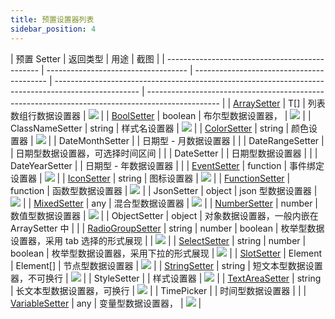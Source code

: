 ```yaml
---
title: 预置设置器列表
sidebar_position: 4
---
```


| 预置 Setter                                    | 返回类型                            | 用途                                      | 截图                                                                                                |
| ---------------------------------------------- | ----------------------------------- | ----------------------------------------- | --------------------------------------------------------------------------------------------------- | ------------------------------------------------------------------------------------------------ |
| [ArraySetter](./setterDetails/array)           | T[]                                 | 列表数组行数据设置器                      | ![](https://img.alicdn.com/imgextra/i1/O1CN01UNmb7429mtHsbTHg3_!!6000000008111-2-tps-584-362.png)   |
| [BoolSetter](./setterDetails/behavior)         | boolean                             | 布尔型数据设置器，                        | ![](https://img.alicdn.com/imgextra/i2/O1CN01gZlHyx24MiZfjU61A_!!6000000007377-2-tps-320-82.png)    |
| ClassNameSetter                                | string                              | 样式名设置器                              | ![](https://img.alicdn.com/imgextra/i3/O1CN01ResoVi1PtKWxwuww8_!!6000000001898-2-tps-502-180.png)   |
| [ColorSetter](./setterDetails/color)           | string                              | 颜色设置器                                | ![](https://img.alicdn.com/imgextra/i4/O1CN018gsNdw1Qt9zsZWP9K_!!6000000002033-2-tps-590-728.png)   |
| DateMonthSetter                                |                                     | 日期型 - 月数据设置器                     |                                                                                                     |
| DateRangeSetter                                |                                     | 日期型数据设置器，可选择时间区间          |                                                                                                     |
| DateSetter                                     |                                     | 日期型数据设置器                          |                                                                                                     |
| DateYearSetter                                 |                                     | 日期型 - 年数据设置器                     |                                                                                                     |
| [EventSetter](./setterDetails/event)           | function                            | 事件绑定设置器                            | ![](https://img.alicdn.com/imgextra/i4/O1CN01qxIYiO1ksVknhTpnW_!!6000000004739-2-tps-1202-1014.png) |
| [IconSetter](./setterDetails/icon)             | string                              | 图标设置器                                | ![](https://img.alicdn.com/imgextra/i3/O1CN01zsOMxo1TXaBmjHCRc_!!6000000002392-2-tps-1172-579.png)  |
| [FunctionSetter](./setterDetails/function)     | function                            | 函数型数据设置器                          | ![](https://img.alicdn.com/imgextra/i4/O1CN01jLiJBo1ZIp7OmDLp0_!!6000000003172-2-tps-794-110.png)   |
| JsonSetter                                     | object                              | json 型数据设置器                         | ![](https://img.alicdn.com/imgextra/i2/O1CN01mQTFjY1YiBQzWYj64_!!6000000003092-2-tps-1076-1068.png) |
| [MixedSetter](./setterDetails/mixed)           | any                                 | 混合型数据设置器                          | ![](https://img.alicdn.com/imgextra/i1/O1CN01ZxomFY1JW4j7wIGuQ_!!6000000001035-2-tps-1552-480.png)  |
| [NumberSetter](./setterDetails/number)         | number                              | 数值型数据设置器                          | ![](https://img.alicdn.com/imgextra/i3/O1CN01dSfSgg1WS2EpbqJIO_!!6000000002786-2-tps-1152-328.png)  |
| ObjectSetter                                   | object                              | 对象数据设置器，一般内嵌在 ArraySetter 中 |                                                                                                     |
| [RadioGroupSetter](./setterDetails/radioGroup) | string &#124; number &#124; boolean | 枚举型数据设置器，采用 tab 选择的形式展现 |                                                                                                     | ![](https://img.alicdn.com/imgextra/i4/O1CN01Z0Zgi51W10s5L2Hce_!!6000000002727-2-tps-564-98.png) |
| [SelectSetter](./setterDetails/select)         | string &#124; number &#124; boolean | 枚举型数据设置器，采用下拉的形式展现      | ![](https://img.alicdn.com/imgextra/i1/O1CN01sfUEgZ1I0BXCl60LM_!!6000000000830-2-tps-582-282.png)   |
| [SlotSetter](./setterDetails/slot)             | Element &#124; Element[]            | 节点型数据设置器                          | ![](https://img.alicdn.com/imgextra/i3/O1CN01wulNGt1qNip0IlEsF_!!6000000005484-2-tps-644-164.png)   |
| [StringSetter](./setterDetails/string)         | string                              | 短文本型数据设置器，不可换行              | ![](https://img.alicdn.com/imgextra/i4/O1CN01iYalzO1xVh1ikLvSr_!!6000000006449-2-tps-414-102.png)   |
| StyleSetter                                    |                                     | 样式设置器                                | ![](https://img.alicdn.com/imgextra/i4/O1CN01ZwX2pO26UAFKuYfuF_!!6000000007664-2-tps-788-1214.png)  |
| [TextAreaSetter](./setterDetails/textArea)     | string                              | 长文本型数据设置器，可换行                | ![](https://img.alicdn.com/imgextra/i4/O1CN01GMu8YJ1nqAZoYQ3xi_!!6000000005140-2-tps-1026-292.png)  |
| TimePicker                                     |                                     | 时间型数据设置器                          |                                                                                                     |
| [VariableSetter](./setterDetails/variable)     | any                                 | 变量型数据设置器，                        | ![](https://img.alicdn.com/imgextra/i1/O1CN015V5AAY1v3B8XxQ75k_!!6000000006116-2-tps-578-92.png)    |
